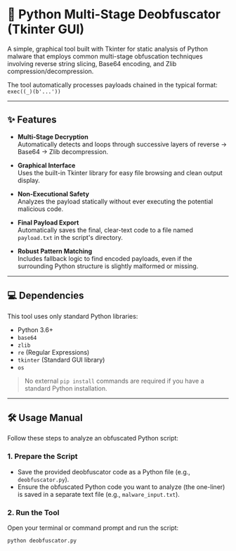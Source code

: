 # 🐍 Python Multi-Stage Deobfuscator (Tkinter GUI)

A simple, graphical tool built with Tkinter for static analysis of Python malware that employs common multi-stage obfuscation techniques involving reverse string slicing, Base64 encoding, and Zlib compression/decompression.

The tool automatically processes payloads chained in the typical format:  
`exec((_)(b'...'))`

---

## ✨ Features

- **Multi-Stage Decryption**  
  Automatically detects and loops through successive layers of reverse → Base64 → Zlib decompression.

- **Graphical Interface**  
  Uses the built-in Tkinter library for easy file browsing and clean output display.

- **Non-Executional Safety**  
  Analyzes the payload statically without ever executing the potential malicious code.

- **Final Payload Export**  
  Automatically saves the final, clear-text code to a file named `payload.txt` in the script's directory.

- **Robust Pattern Matching**  
  Includes fallback logic to find encoded payloads, even if the surrounding Python structure is slightly malformed or missing.

---

## 💻 Dependencies

This tool uses only standard Python libraries:

- Python 3.6+
- `base64`
- `zlib`
- `re` (Regular Expressions)
- `tkinter` (Standard GUI library)
- `os`

> No external `pip install` commands are required if you have a standard Python installation.

---

## 🛠️ Usage Manual

Follow these steps to analyze an obfuscated Python script:

### 1. Prepare the Script

- Save the provided deobfuscator code as a Python file (e.g., `deobfuscator.py`).
- Ensure the obfuscated Python code you want to analyze (the one-liner) is saved in a separate text file (e.g., `malware_input.txt`).

### 2. Run the Tool

Open your terminal or command prompt and run the script:

```bash
python deobfuscator.py
